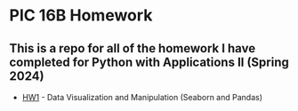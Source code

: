 # PIC 16B Homework

## This is a repo for all of the homework I have completed for Python with Applications II (Spring 2024) 

- [HW1](HW1.ipynb) - Data Visualization and Manipulation (Seaborn and Pandas) 